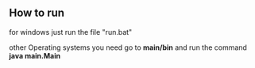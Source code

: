 ## How to run

for windows just run the file "run.bat"


other Operating systems you need go to <b>main/bin</b> and run the command <b>java main.Main</b>
